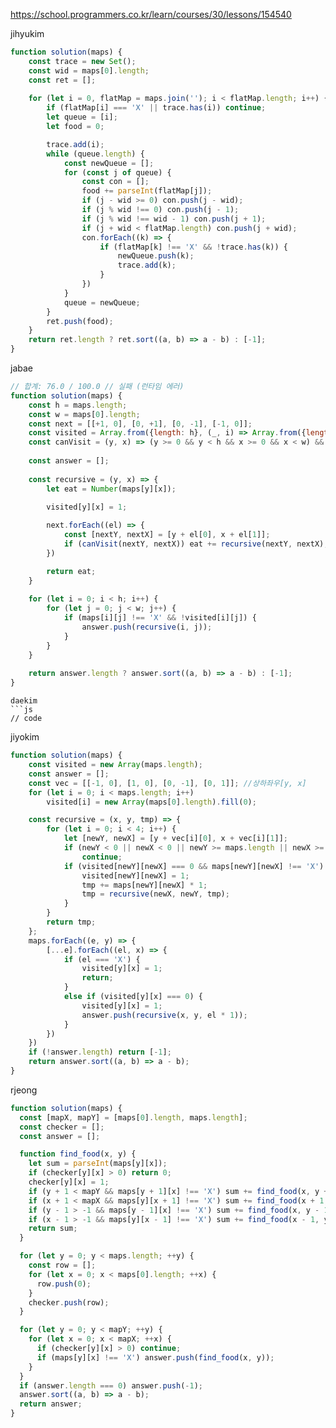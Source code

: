 https://school.programmers.co.kr/learn/courses/30/lessons/154540

jihyukim
```js
function solution(maps) {
    const trace = new Set();
    const wid = maps[0].length;
    const ret = [];
    
    for (let i = 0, flatMap = maps.join(''); i < flatMap.length; i++) {
        if (flatMap[i] === 'X' || trace.has(i)) continue;
        let queue = [i];
        let food = 0;

        trace.add(i);
        while (queue.length) {
            const newQueue = [];
            for (const j of queue) {
                const con = [];
                food += parseInt(flatMap[j]);
                if (j - wid >= 0) con.push(j - wid);
                if (j % wid !== 0) con.push(j - 1);
                if (j % wid !== wid - 1) con.push(j + 1);
                if (j + wid < flatMap.length) con.push(j + wid);
                con.forEach((k) => {
                    if (flatMap[k] !== 'X' && !trace.has(k)) {
                        newQueue.push(k);
                        trace.add(k);
                    }
                })
            }
            queue = newQueue;
        }
        ret.push(food);
    }
    return ret.length ? ret.sort((a, b) => a - b) : [-1];
}
```
jabae
```js
// 합계: 76.0 / 100.0 // 실패 (런타임 에러)
function solution(maps) {
    const h = maps.length;
    const w = maps[0].length;
    const next = [[+1, 0], [0, +1], [0, -1], [-1, 0]];
    const visited = Array.from({length: h}, (_, i) => Array.from({length: w}, (_, i) => 0));
    const canVisit = (y, x) => (y >= 0 && y < h && x >= 0 && x < w) && maps[y][x] !== 'X' && !visited[y][x];
    
    const answer = [];
    
    const recursive = (y, x) => {
        let eat = Number(maps[y][x]);

        visited[y][x] = 1;
        
        next.forEach((el) => {
            const [nextY, nextX] = [y + el[0], x + el[1]];
            if (canVisit(nextY, nextX)) eat += recursive(nextY, nextX);   
        })

        return eat;
    }
    
    for (let i = 0; i < h; i++) {
        for (let j = 0; j < w; j++) {
            if (maps[i][j] !== 'X' && !visited[i][j]) {
                answer.push(recursive(i, j));
            }
        }
    }
    
    return answer.length ? answer.sort((a, b) => a - b) : [-1];
}
```
```
daekim
```js
// code
```
jiyokim
```js
function solution(maps) {
    const visited = new Array(maps.length);
    const answer = [];
    const vec = [[-1, 0], [1, 0], [0, -1], [0, 1]]; //상하좌우[y, x]
    for (let i = 0; i < maps.length; i++)
        visited[i] = new Array(maps[0].length).fill(0);

    const recursive = (x, y, tmp) => {
        for (let i = 0; i < 4; i++) {
            let [newY, newX] = [y + vec[i][0], x + vec[i][1]];
            if (newY < 0 || newX < 0 || newY >= maps.length || newX >= maps[0].length)
                continue;
            if (visited[newY][newX] === 0 && maps[newY][newX] !== 'X') {
                visited[newY][newX] = 1;
                tmp += maps[newY][newX] * 1;
                tmp = recursive(newX, newY, tmp);
            }
        }
        return tmp;
    };
    maps.forEach((e, y) => {
        [...e].forEach((el, x) => {
            if (el === 'X') {
                visited[y][x] = 1;
                return;
            }
            else if (visited[y][x] === 0) {
                visited[y][x] = 1;
                answer.push(recursive(x, y, el * 1));
            }
        })
    })
    if (!answer.length) return [-1];
    return answer.sort((a, b) => a - b);
}

```
rjeong
```js
function solution(maps) {
  const [mapX, mapY] = [maps[0].length, maps.length];
  const checker = [];
  const answer = [];

  function find_food(x, y) {
    let sum = parseInt(maps[y][x]);
    if (checker[y][x] > 0) return 0;
    checker[y][x] = 1;
    if (y + 1 < mapY && maps[y + 1][x] !== 'X') sum += find_food(x, y + 1);
    if (x + 1 < mapX && maps[y][x + 1] !== 'X') sum += find_food(x + 1, y);
    if (y - 1 > -1 && maps[y - 1][x] !== 'X') sum += find_food(x, y - 1);
    if (x - 1 > -1 && maps[y][x - 1] !== 'X') sum += find_food(x - 1, y);
    return sum;
  }

  for (let y = 0; y < maps.length; ++y) {
    const row = [];
    for (let x = 0; x < maps[0].length; ++x) {
      row.push(0);
    }
    checker.push(row);
  }

  for (let y = 0; y < mapY; ++y) {
    for (let x = 0; x < mapX; ++x) {
      if (checker[y][x] > 0) continue;
      if (maps[y][x] !== 'X') answer.push(find_food(x, y));
    }
  }
  if (answer.length === 0) answer.push(-1);
  answer.sort((a, b) => a - b);
  return answer;
}
```
